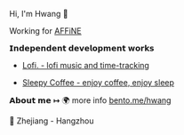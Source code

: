 <!--
**hwangdev97/hwangdev97** is a ✨ _special_ ✨ repository because its `README.md` (this file) appears on your GitHub profile.

Here are some ideas to get you started:

- 🔭 I’m currently working on ...
- 🌱 I’m currently learning ...
- 👯 I’m looking to collaborate on ...
- 🤔 I’m looking for help with ...
- 💬 Ask me about ...
- 📫 How to reach me: ...
- 😄 Pronouns: ...
- ⚡ Fun fact: ...
-->

<!-- <a href="https://app.daily.dev/Hwang_dev"><img src="https://api.daily.dev/devcards/aeb34d8bd4804cd49643e0d0cb22769b.png?r=dp0" width="400" alt="Hwang's Dev Card"/></a>

[![Hwang's GitHub stats](https://github-readme-stats.vercel.app/api?username=hwangdev97)](https://github.com/hwangdev97/github-readme-stats)
 -->
Hi, I'm Hwang  👋

Working for [AFFiNE](https://affine.pro)


𝗜𝗻𝗱𝗲𝗽𝗲𝗻𝗱𝗲𝗻𝘁 𝗱𝗲𝘃𝗲𝗹𝗼𝗽𝗺𝗲𝗻𝘁 𝘄𝗼𝗿𝗸𝘀

- [Lofi. - lofi music and time-tracking](https://apps.apple.com/app/id1628710103)

- [Sleepy Coffee - enjoy coffee, enjoy sleep](https://apps.apple.com/us/app/sleepy-coffee/id1622169968)


𝗔𝗯𝗼𝘂𝘁 𝗺𝗲
↦ 🌍 more info [bento.me/hwang](https://www.bento.me/hwang)

📌 Zhejiang - Hangzhou 




<!--
**hwangdev97/hwangdev97** is a ✨ _special_ ✨ repository because its `README.md` (this file) appears on your GitHub profile.

### Status

[![Hwang's GitHub stats](https://github-readme-stats.vercel.app/api?username=hwangdev97)](https://github.com/hwangdev97/github-readme-stats)
-->
